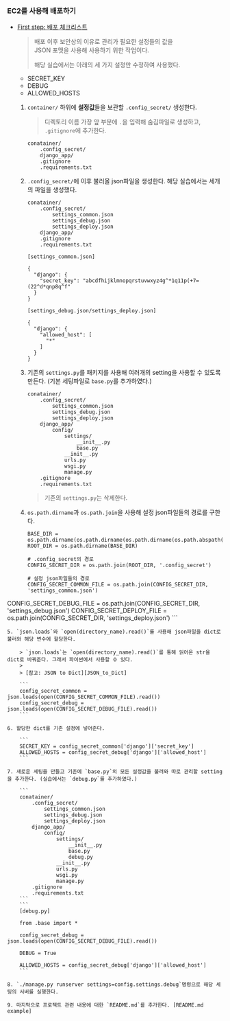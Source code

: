 ### EC2를 사용해 배포하기

- [First step: 배포 체크리스트][Deployment checklist]

	> 배포 이후 보안상의 이유로 관리가 필요한 설정들의 값을  
	> JSON 포맷을 사용해 사용하기 위한 작업이다.  
	>   
	> 해당 실습에서는 아래의 세 가지 설정만 수정하여 사용했다.

	- SECRET_KEY
	- DEBUG
	- ALLOWED_HOSTS
		
	1. `container/` 하위에 **설정값**들을 보관할 `.config_secret/` 생성한다.

		> 디렉토리 이름 가장 앞 부분에 `.`을 입력해 숨김파일로 생성하고, `.gitignore`에 추가한다.
		
		```
		conatainer/
			.config_secret/
			django_app/
			.gitignore
			.requirements.txt
		```
		
	2. `.config_secret/`에 이후 불러올 json파일을 생성한다. 해당 실습에서는 세개의 파일을 생성했다.

		```
		conatainer/
			.config_secret/
				settings_common.json
				settings_debug.json
				settings_deploy.json
			django_app/
			.gitignore
			.requirements.txt
		```
		```
		[settings_common.json]
		
		{
		  "django": {
		    "secret_key": "abcdfhijklmnopqrstuvwxyz4g^*1q11p(+7=(22^d*qnp8q^f"
		  }
		}
		```
		```
		[settings_debug.json/settings_deploy.json]
		
		{
		  "django": {
		    "allowed_host": [
		      "*"
		    ]
		  }
		}
		```
	
	3. 기존의 `settings.py`를 패키지를 사용해 여러개의 setting을 사용할 수 있도록 만든다. (기본 세팅파일로 `base.py`를 추가하였다.)

		```
		conatainer/
			.config_secret/
				settings_common.json
				settings_debug.json
				settings_deploy.json
			django_app/
				config/
					settings/
						__init__.py
						base.py
					__init__.py
					urls.py
					wsgi.py
					manage.py
			.gitignore
			.requirements.txt
		```
		
		> 기존의 `settings.py`는 삭제한다.

	4. `os.path.dirname`과 `os.path.join`을 사용해 설정 json파일들의 경로를 구한다.

		```
		BASE_DIR = os.path.dirname(os.path.dirname(os.path.dirname(os.path.abspath(__file__))))
		ROOT_DIR = os.path.dirname(BASE_DIR)
		
		# .config_secret의 경로
		CONFIG_SECRET_DIR = os.path.join(ROOT_DIR, '.config_secret')
		
		# 설정 json파일들의 경로
		CONFIG_SECRET_COMMON_FILE = os.path.join(CONFIG_SECRET_DIR, 'settings_common.json')
CONFIG_SECRET_DEBUG_FILE = os.path.join(CONFIG_SECRET_DIR, 'settings_debug.json')
CONFIG_SECRET_DEPLOY_FILE = os.path.join(CONFIG_SECRET_DIR, 'settings_deploy.json')
		```
		
	5. `json.loads`와 `open(directory_name).read()`를 사용해 json파일을 dict로 불러와 해당 변수에 할당한다.
		
		> `json.loads`는 `open(directory_name).read()`를 통해 읽어온 str을 dict로 바꿔준다. 그래서 파이썬에서 사용할 수 있다.
		>
		> [참고: JSON to Dict][JSON_to_Dict]
		
		```
		config_secret_common = json.loads(open(CONFIG_SECRET_COMMON_FILE).read())
		config_secret_debug = json.loads(open(CONFIG_SECRET_DEBUG_FILE).read())
		```
	
	6. 할당한 dict를 기존 설정에 넣어준다.

		```
		SECRET_KEY = config_secret_common['django']['secret_key']
		ALLOWED_HOSTS = config_secret_debug['django']['allowed_host']
		```
		
	7. 새로운 세팅을 만들고 기존에 `base.py`의 모든 설정값을 불러와 따로 관리할 setting을 추가한다. (실습에서는 `debug.py`를 추가하였다.)

		```
		conatainer/
			.config_secret/
				settings_common.json
				settings_debug.json
				settings_deploy.json
			django_app/
				config/
					settings/
						__init__.py
						base.py
						debug.py
					__init__.py
					urls.py
					wsgi.py
					manage.py
			.gitignore
			.requirements.txt
		```
		```
		[debug.py]
		
		from .base import *

		config_secret_debug = json.loads(open(CONFIG_SECRET_DEBUG_FILE).read())
		
		DEBUG = True
		
		ALLOWED_HOSTS = config_secret_debug['django']['allowed_host']
		```
		
	8. `./manage.py runserver settings=config.settings.debug`명령으로 해당 세팅의 서버를 실행한다.

	9. 마지막으로 프로젝트 관련 내용에 대한 `README.md`를 추가한다. [README.md example]

[Deployment checklist]: https://docs.djangoproject.com/en/1.11/howto/deployment/checklist/

[JSON_to_Dict]: https://godjango.com/blog/working-with-json-and-django/

[README.md example]: https://github.com/jeongmyeonghyeon/Archive/blob/master/Deploy/README_example.md